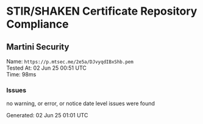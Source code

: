 # STIR/SHAKEN Certificate Repository Compliance

## Martini Security

Name: `https://p.mtsec.me/2e5a/DJvyqdIBxShb.pem`\
Tested At: 02 Jun 25 00:51 UTC\
Time: 98ms

### Issues

no warning, or error, or notice date level issues were found

Generated: 02 Jun 25 01:01 UTC